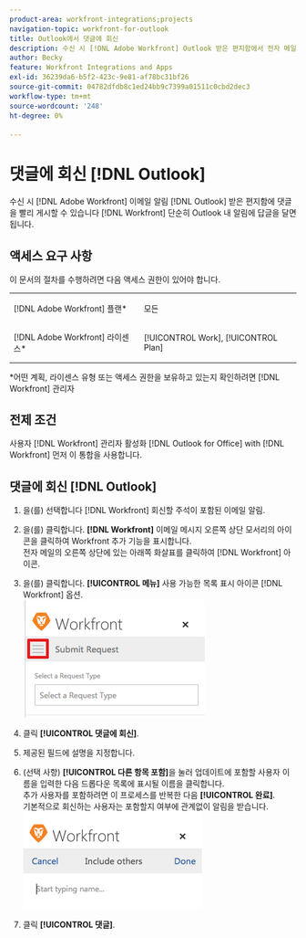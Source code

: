```yaml
---
product-area: workfront-integrations;projects
navigation-topic: workfront-for-outlook
title: Outlook에서 댓글에 회신
description: 수신 시 [!DNL Adobe Workfront] Outlook 받은 편지함에서 전자 메일 알림을 사용하여 [!DNL Workfront] 단순히 Outlook 내 알림에 답글을 달면 됩니다.
author: Becky
feature: Workfront Integrations and Apps
exl-id: 36239da6-b5f2-423c-9e81-af78bc31bf26
source-git-commit: 04782dfdb8c1ed24bb9c7399a01511c0cbd2dec3
workflow-type: tm+mt
source-wordcount: '248'
ht-degree: 0%

---
```


# 댓글에 회신 [!DNL Outlook]

수신 시 [!DNL Adobe Workfront] 이메일 알림 [!DNL Outlook] 받은 편지함에 댓글을 빨리 게시할 수 있습니다 [!DNL Workfront] 단순히 Outlook 내 알림에 답글을 달면 됩니다.

## 액세스 요구 사항

이 문서의 절차를 수행하려면 다음 액세스 권한이 있어야 합니다.

<table style="table-layout:auto"> 
 <col> 
 <col> 
 <tbody> 
  <tr> 
   <td role="rowheader">[!DNL Adobe Workfront] 플랜*</td> 
   <td> <p>모든</p> </td> 
  </tr> 
  <tr> 
   <td role="rowheader">[!DNL Adobe Workfront] 라이센스*</td> 
   <td> <p>[!UICONTROL Work], [!UICONTROL Plan]</p> </td> 
  </tr> 
 </tbody> 
</table>

&#42;어떤 계획, 라이센스 유형 또는 액세스 권한을 보유하고 있는지 확인하려면 [!DNL Workfront] 관리자

## 전제 조건

사용자 [!DNL Workfront] 관리자 활성화 [!DNL Outlook for Office] with [!DNL Workfront] 먼저 이 통합을 사용합니다.

## 댓글에 회신 [!DNL Outlook]

1. 을(를) 선택합니다 [!DNL Workfront] 회신할 주석이 포함된 이메일 알림.
1. 을(를) 클릭합니다. **[!DNL Workfront]** 이메일 메시지 오른쪽 상단 모서리의 아이콘을 클릭하여 Workfront 추가 기능을 표시합니다.\
   전자 메일의 오른쪽 상단에 있는 아래쪽 화살표를 클릭하여 [!DNL Workfront] 아이콘.

1. 을(를) 클릭합니다. **[!UICONTROL 메뉴]** 사용 가능한 목록 표시 아이콘 [!DNL Workfront] 옵션.\
   ![o365_addin_menu_icon.png](assets/o365-addin-menu-icon.png)

1. 클릭 **[!UICONTROL 댓글에 회신]**.
1. 제공된 필드에 설명을 지정합니다.
1. (선택 사항) **[!UICONTROL 다른 항목 포함]**&#x200B;을 눌러 업데이트에 포함할 사용자 이름을 입력한 다음 드롭다운 목록에 표시될 이름을 클릭합니다.\
   추가 사용자를 포함하려면 이 프로세스를 반복한 다음 **[!UICONTROL 완료]**.\
   기본적으로 회신하는 사용자는 포함할지 여부에 관계없이 알림을 받습니다.\
   ![o365_addin_includeothers.png](assets/o365-addin-includeothers.png)

1. 클릭 **[!UICONTROL 댓글]**.
